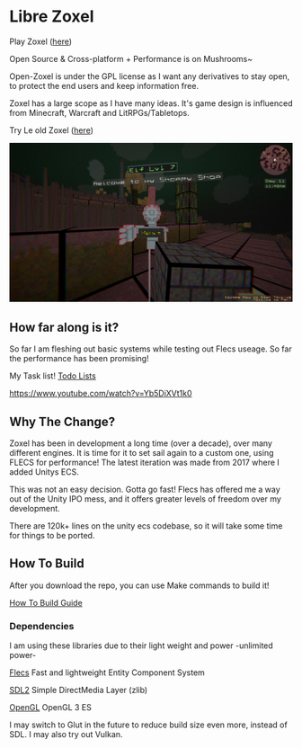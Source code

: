 # Libre Zoxel

Play Zoxel ([here](https://deus369.github.io/open-zoxel/web-demo/))

Open Source & Cross-platform + Performance is on Mushrooms~

Open-Zoxel is under the GPL license as I want any derivatives to stay open, to protect the end users and keep information free.

Zoxel has a large scope as I have many ideas. It's game design is influenced from Minecraft, Warcraft and LitRPGs/Tabletops.

Try Le old Zoxel ([here](https://deus0.itch.io/zoxel))

![Le Old Zoxel](/Screenshots/KEyHna.png?raw=false "Le Old Zoxel")

## How far along is it?

So far I am fleshing out basic systems while testing out Flecs useage. So far the performance has been promising!

My Task list! [Todo Lists](Documents/todos/todo-main.md)

https://www.youtube.com/watch?v=Yb5DiXVt1k0

## Why The Change?

Zoxel has been in development a long time (over a decade), over many different engines. It is time for it to set sail again to a custom one, using FLECS for performance! The latest iteration was made from 2017 where I added Unitys ECS.

This was not an easy decision. Gotta go fast! Flecs has offered me a way out of the Unity IPO mess, and it offers greater levels of freedom over my development.

There are 120k+ lines on the unity ecs codebase, so it will take some time for things to be ported.

## How To Build

After you download the repo, you can use Make commands to build it!

[How To Build Guide](Documents/howtos/howto-build.md)

### Dependencies

I am using these libraries due to their light weight and power -unlimited power-

[Flecs](https://github.com/SanderMertens/flecs) Fast and lightweight Entity Component System

[SDL2](https://www.libsdl.org/index.php) Simple DirectMedia Layer (zlib)

[OpenGL](https://www.khronos.org/opengles/) OpenGL 3 ES

I may switch to Glut in the future to reduce build size even more, instead of SDL. I may also try out Vulkan.